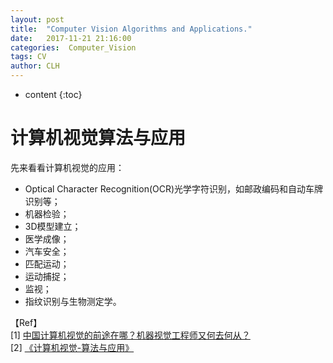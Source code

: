 ```yaml
---
layout: post
title:  "Computer Vision Algorithms and Applications."
date:   2017-11-21 21:16:00
categories:  Computer_Vision
tags: CV
author: CLH
---
```


* content
{:toc}

# 计算机视觉算法与应用 #
先来看看计算机视觉的应用：     

- Optical Character Recognition(OCR)光学字符识别，如邮政编码和自动车牌识别等；
- 机器检验；
- 3D模型建立；
- 医学成像；
- 汽车安全；
- 匹配运动；
- 运动捕捉；
- 监视；
- 指纹识别与生物测定学。



【Ref】  
[1] [中国计算机视觉的前途在哪？机器视觉工程师又何去何从？](https://www.zhihu.com/question/20451261)      
[2] [《计算机视觉-算法与应用》](https://github.com/clhne/mybook/tree/master/computer-vision)